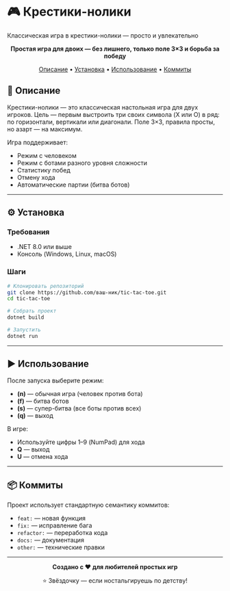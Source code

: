 # 🎮 Крестики-нолики

Классическая игра в крестики-нолики — просто и увлекательно

<div align="center">

**Простая игра для двоих — без лишнего, только поле 3×3 и борьба за победу**

[Описание](#-описание) • [Установка](#-установка) • [Использование](#-использование) • [Коммиты](#-коммиты)

</div>

## 📝 Описание

Крестики-нолики — это классическая настольная игра для двух игроков. Цель — первым выстроить три своих символа (X или O) в ряд: по горизонтали, вертикали или диагонали. Поле 3×3, правила просты, но азарт — на максимум.

Игра поддерживает:
- Режим с человеком
- Режим с ботами разного уровня сложности
- Статистику побед
- Отмену хода
- Автоматические партии (битва ботов)

---

## ⚙️ Установка

### Требования
- .NET 8.0 или выше
- Консоль (Windows, Linux, macOS)

### Шаги
```bash
# Клонировать репозиторий
git clone https://github.com/ваш-ник/tic-tac-toe.git
cd tic-tac-toe

# Собрать проект
dotnet build

# Запустить
dotnet run
```

---

## ▶️ Использование

После запуска выберите режим:

- **(n)** — обычная игра (человек против бота)
- **(f)** — битва ботов
- **(s)** — супер-битва (все боты против всех)
- **(q)** — выход

В игре:
- Используйте цифры 1–9 (NumPad) для хода
- **Q** — выход
- **U** — отмена хода

---

## 📦 Коммиты

Проект использует стандартную семантику коммитов:
- `feat:` — новая функция
- `fix:` — исправление бага
- `refactor:` — переработка кода
- `docs:` — документация
- `other:` — технические правки

---

<div align="center">

**Создано с ❤️ для любителей простых игр**

⭐ Звёздочку — если ностальгируешь по детству!

</div>